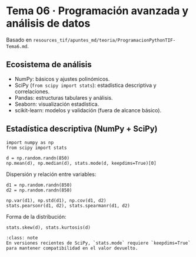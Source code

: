 # Tema 06 · Programación avanzada y análisis de datos

Basado en `resources_tif/apuntes_md/teoria/ProgramacionPythonTIF-Tema6.md`.

## Ecosistema de análisis

- NumPy: básicos y ajustes polinómicos.
- SciPy (`from scipy import stats`): estadística descriptiva y correlaciones.
- Pandas: estructuras tabulares y análisis.
- Seaborn: visualización estadística.
- scikit-learn: modelos y validación (fuera de alcance básico).

## Estadística descriptiva (NumPy + SciPy)

```{code-cell} ipython3
import numpy as np
from scipy import stats

d = np.random.randn(850)
np.mean(d), np.median(d), stats.mode(d, keepdims=True)[0]
```

Dispersión y relación entre variables:

```{code-cell} ipython3
d1 = np.random.randn(850)
d2 = np.random.randn(850)

np.var(d1), np.std(d1), np.cov(d1, d2)
stats.pearsonr(d1, d2), stats.spearmanr(d1, d2)
```

Forma de la distribución:

```{code-cell} ipython3
stats.skew(d), stats.kurtosis(d)
```

```{admonition} Nota
:class: note
En versiones recientes de SciPy, `stats.mode` requiere `keepdims=True` para mantener compatibilidad en el valor devuelto.
```
